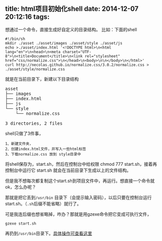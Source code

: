 title: html项目初始化shell
date: 2014-12-07 20:12:16
tags:
---

想通过一个命令，直接生成好自定义的目录结构。
比如：下面的shell 

```
#!/bin/sh
mkdir ./asset ./asset/images ./asset/style ./asset/js
echo >./asset/index.html '<!DOCTYPE html>\n<html lang="en">\n<head>\n<meta charset="UTF-8">\n<title>Document</title>\n<link rel="stylesheet" href="css/normalize.css">\n</head>\n<body>\n\n</body>\n</html>'
curl http://necolas.github.io/normalize.css/3.0.2/normalize.css > ./asset/style/normalize.css

```

就是在当前目录下，新建以下目录结构
<pre>
asset
├── images
├── index.html
├── js
└── style
    └── normalize.css

3 directories, 2 files
</pre>
    


shell只做了3件事，

	1、新建文件夹，
	2、创建index.html文件，并写入一些html标签
	3、下载normalize.css 放到 style目录中

将shell保存为，start.sh，然后在控制台中给权限  chmod 777 start.sh，接着再控制台中运行它  start.sh
就会在当前目录下生成以上的文件结构。

但是我不想每次都复制这个start.sh到项目文件中，再运行。想直接一个命令就ok，怎么办呢？

那就是把它丢到`/usr/bin` 目录下（会提示输入密码），以后只要在控制台运行start.sh。（`.sh`后缀不能省略）就行了。

可是我连后缀也想省略掉，咋办？那就是用gzexe命令把它变成可执行文件，

```
gzexe start.sh  
```
再扔到`/usr/bin`目录下。[具体操作可查看这里](https://app.yinxiang.com/l/AB4HLJHiWbtFi7WO5lRvYwW0XID0Bao6AyM)



